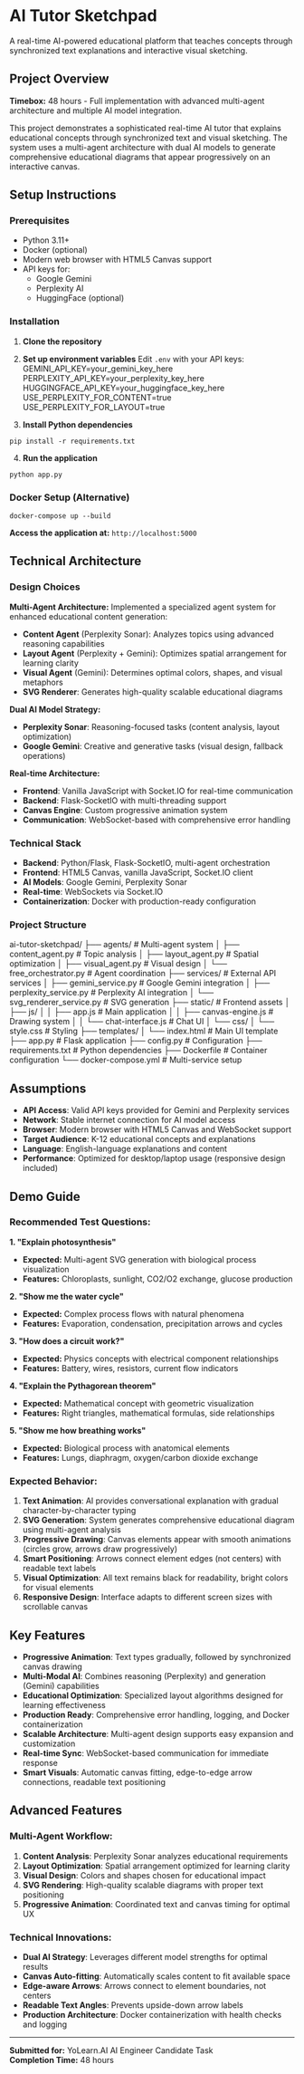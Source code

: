 ﻿# AI Tutor Sketchpad

A real-time AI-powered educational platform that teaches concepts through synchronized text explanations and interactive visual sketching.

## Project Overview

**Timebox:** 48 hours - Full implementation with advanced multi-agent architecture and multiple AI model integration.

This project demonstrates a sophisticated real-time AI tutor that explains educational concepts through synchronized text and visual sketching. The system uses a multi-agent architecture with dual AI models to generate comprehensive educational diagrams that appear progressively on an interactive canvas.

## Setup Instructions

### Prerequisites
- Python 3.11+
- Docker (optional)
- Modern web browser with HTML5 Canvas support
- API keys for:
  - Google Gemini
  - Perplexity AI
  - HuggingFace (optional)

### Installation

1. **Clone the repository**

2. **Set up environment variables**
Edit `.env` with your API keys:
GEMINI_API_KEY=your_gemini_key_here
PERPLEXITY_API_KEY=your_perplexity_key_here
HUGGINGFACE_API_KEY=your_huggingface_key_here
USE_PERPLEXITY_FOR_CONTENT=true
USE_PERPLEXITY_FOR_LAYOUT=true


3. **Install Python dependencies**
```
pip install -r requirements.txt
```

4. **Run the application**
```
python app.py
```

### Docker Setup (Alternative)
```
docker-compose up --build
```

**Access the application at:** `http://localhost:5000`

## Technical Architecture

### Design Choices

**Multi-Agent Architecture:** Implemented a specialized agent system for enhanced educational content generation:
- **Content Agent** (Perplexity Sonar): Analyzes topics using advanced reasoning capabilities
- **Layout Agent** (Perplexity + Gemini): Optimizes spatial arrangement for learning clarity  
- **Visual Agent** (Gemini): Determines optimal colors, shapes, and visual metaphors
- **SVG Renderer**: Generates high-quality scalable educational diagrams

**Dual AI Model Strategy:**
- **Perplexity Sonar**: Reasoning-focused tasks (content analysis, layout optimization)
- **Google Gemini**: Creative and generative tasks (visual design, fallback operations)

**Real-time Architecture:**
- **Frontend**: Vanilla JavaScript with Socket.IO for real-time communication
- **Backend**: Flask-SocketIO with multi-threading support  
- **Canvas Engine**: Custom progressive animation system
- **Communication**: WebSocket-based with comprehensive error handling

### Technical Stack
- **Backend**: Python/Flask, Flask-SocketIO, multi-agent orchestration
- **Frontend**: HTML5 Canvas, vanilla JavaScript, Socket.IO client
- **AI Models**: Google Gemini, Perplexity Sonar
- **Real-time**: WebSockets via Socket.IO
- **Containerization**: Docker with production-ready configuration

### Project Structure

ai-tutor-sketchpad/
├── agents/ # Multi-agent system
│ ├── content_agent.py # Topic analysis
│ ├── layout_agent.py # Spatial optimization
│ ├── visual_agent.py # Visual design
│ └── free_orchestrator.py # Agent coordination
├── services/ # External API services
│ ├── gemini_service.py # Google Gemini integration
│ ├── perplexity_service.py # Perplexity AI integration
│ └── svg_renderer_service.py # SVG generation
├── static/ # Frontend assets
│ ├── js/
│ │ ├── app.js # Main application
│ │ ├── canvas-engine.js # Drawing system
│ │ └── chat-interface.js # Chat UI
│ └── css/
│ └── style.css # Styling
├── templates/
│ └── index.html # Main UI template
├── app.py # Flask application
├── config.py # Configuration
├── requirements.txt # Python dependencies
├── Dockerfile # Container configuration
└── docker-compose.yml # Multi-service setup


## Assumptions

- **API Access**: Valid API keys provided for Gemini and Perplexity services
- **Network**: Stable internet connection for AI model access
- **Browser**: Modern browser with HTML5 Canvas and WebSocket support
- **Target Audience**: K-12 educational concepts and explanations
- **Language**: English-language explanations and content
- **Performance**: Optimized for desktop/laptop usage (responsive design included)

## Demo Guide

### Recommended Test Questions:

**1. "Explain photosynthesis"**
- **Expected:** Multi-agent SVG generation with biological process visualization
- **Features:** Chloroplasts, sunlight, CO2/O2 exchange, glucose production

**2. "Show me the water cycle"**  
- **Expected:** Complex process flows with natural phenomena
- **Features:** Evaporation, condensation, precipitation arrows and cycles

**3. "How does a circuit work?"**
- **Expected:** Physics concepts with electrical component relationships  
- **Features:** Battery, wires, resistors, current flow indicators

**4. "Explain the Pythagorean theorem"**
- **Expected:** Mathematical concept with geometric visualization
- **Features:** Right triangles, mathematical formulas, side relationships

**5. "Show me how breathing works"**
- **Expected:** Biological process with anatomical elements
- **Features:** Lungs, diaphragm, oxygen/carbon dioxide exchange

### Expected Behavior:
1. **Text Animation**: AI provides conversational explanation with gradual character-by-character typing
2. **SVG Generation**: System generates comprehensive educational diagram using multi-agent analysis
3. **Progressive Drawing**: Canvas elements appear with smooth animations (circles grow, arrows draw progressively)
4. **Smart Positioning**: Arrows connect element edges (not centers) with readable text labels
5. **Visual Optimization**: All text remains black for readability, bright colors for visual elements
6. **Responsive Design**: Interface adapts to different screen sizes with scrollable canvas

## Key Features

- **Progressive Animation**: Text types gradually, followed by synchronized canvas drawing
- **Multi-Modal AI**: Combines reasoning (Perplexity) and generation (Gemini) capabilities  
- **Educational Optimization**: Specialized layout algorithms designed for learning effectiveness
- **Production Ready**: Comprehensive error handling, logging, and Docker containerization
- **Scalable Architecture**: Multi-agent design supports easy expansion and customization
- **Real-time Sync**: WebSocket-based communication for immediate response
- **Smart Visuals**: Automatic canvas fitting, edge-to-edge arrow connections, readable text positioning

## Advanced Features

### Multi-Agent Workflow:
1. **Content Analysis**: Perplexity Sonar analyzes educational requirements
2. **Layout Optimization**: Spatial arrangement optimized for learning clarity  
3. **Visual Design**: Colors and shapes chosen for educational impact
4. **SVG Rendering**: High-quality scalable diagrams with proper text positioning
5. **Progressive Animation**: Coordinated text and canvas timing for optimal UX

### Technical Innovations:
- **Dual AI Strategy**: Leverages different model strengths for optimal results
- **Canvas Auto-fitting**: Automatically scales content to fit available space
- **Edge-aware Arrows**: Arrows connect to element boundaries, not centers
- **Readable Text Angles**: Prevents upside-down arrow labels
- **Production Architecture**: Docker containerization with health checks and logging

---

**Submitted for:** YoLearn.AI AI Engineer Candidate Task  
**Completion Time:** 48 hours
